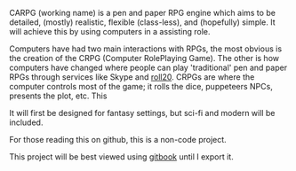 CARPG (working name) is a pen and paper RPG engine  which aims to be detailed, (mostly) realistic, flexible (class-less), and (hopefully) simple. It will achieve this by using computers in a assisting role.

Computers have had two main interactions with RPGs, the most obvious is the creation of the CRPG (Computer RolePlaying Game).
The other is how computers have changed where people can play 'traditional' pen and paper RPGs through services like  Skype and [roll20](http:\\roll20.net).
CRPGs are where the computer controls most of the game; it rolls the dice, puppeteers NPCs, presents the plot, etc. This 

It will first be designed for fantasy settings, but sci-fi and modern will be included.

For those reading this on github, this is a non-code project.

This project will be best viewed using [gitbook](https://www.gitbook.com/book/lupus590/carpg_-_an_rpg_engine/details) until I export it.